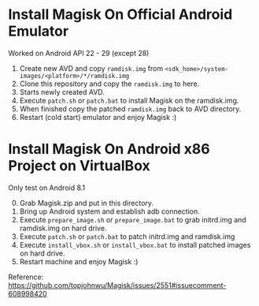 Install Magisk On Official Android Emulator
===========================================

Worked on Android API 22 - 29 (except 28)

1. Create new AVD and copy `ramdisk.img` from `<sdk_home>/system-images/<platform>/*/ramdisk.img`
2. Clone this repository and copy the `ramdisk.img` to here.
3. Starts newly created AVD.
4. Execute `patch.sh` or `patch.bat` to install Magisk on the ramdisk.img.
5. When finished copy the patched `ramdisk.img` back to AVD directory.
6. Restart (cold start) emulator and enjoy Magisk :)

Install Magisk On Android x86 Project on VirtualBox
===================================================

Only test on Android 8.1

0. Grab Magisk.zip and put in this directory.
1. Bring up Android system and establish adb connection.
2. Execute `prepare_image.sh` or `prepare_image.bat` to grab initrd.img and ramdisk.img on hard drive.
3. Execute `patch.sh` or `patch.bat` to patch initrd.img and ramdisk.img
4. Execute `install_vbox.sh` or `install_vbox.bat` to install patched images on hard drive.
5. Restart machine and enjoy Magisk :)

Reference: https://github.com/topjohnwu/Magisk/issues/2551#issuecomment-608998420
